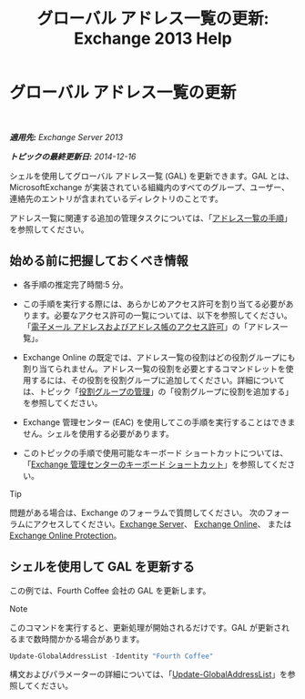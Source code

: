 ﻿---
title: 'グローバル アドレス一覧の更新: Exchange 2013 Help'
TOCTitle: グローバル アドレス一覧の更新
ms:assetid: 236e8530-62dd-4c43-8a5d-8465623252e6
ms:mtpsurl: https://technet.microsoft.com/ja-jp/library/Bb266966(v=EXCHG.150)
ms:contentKeyID: 49895292
ms.date: 05/23/2018
mtps_version: v=EXCHG.150
ms.translationtype: MT
---

# グローバル アドレス一覧の更新

 

_**適用先:** Exchange Server 2013_

_**トピックの最終更新日:** 2014-12-16_

シェルを使用してグローバル アドレス一覧 (GAL) を更新できます。GAL とは、MicrosoftExchange が実装されている組織内のすべてのグループ、ユーザー、連絡先のエントリが含まれているディレクトリのことです。

アドレス一覧に関連する追加の管理タスクについては、「[アドレス一覧の手順](address-list-procedures-exchange-2013-help.md)」を参照してください。

## 始める前に把握しておくべき情報

  - 各手順の推定完了時間:5 分。

  - この手順を実行する際には、あらかじめアクセス許可を割り当てる必要があります。必要なアクセス許可の一覧については、以下を参照してください。「[電子メール アドレスおよびアドレス帳のアクセス許可](email-address-and-address-book-permissions-exchange-2013-help.md)」の「アドレス一覧」。

  - Exchange Online の既定では、アドレス一覧の役割はどの役割グループにも割り当てられません。アドレス一覧の役割を必要とするコマンドレットを使用するには、その役割を役割グループに追加してください。詳細については、トピック「[役割グループの管理](manage-role-groups-exchange-2013-help.md)」の「役割グループに役割を追加する」を参照してください。

  - Exchange 管理センター (EAC) を使用してこの手順を実行することはできません。シェルを使用する必要があります。

  - このトピックの手順で使用可能なキーボード ショートカットについては、「[Exchange 管理センターのキーボード ショートカット](keyboard-shortcuts-in-the-exchange-admin-center-exchange-online-protection-help.md)」を参照してください。


> [!TIP]
> 問題がある場合は、Exchange のフォーラムで質問してください。 次のフォーラムにアクセスしてください。<A href="https://go.microsoft.com/fwlink/p/?linkid=60612">Exchange Server</A>、 <A href="https://go.microsoft.com/fwlink/p/?linkid=267542">Exchange Online</A>、 または <A href="https://go.microsoft.com/fwlink/p/?linkid=285351">Exchange Online Protection</A>。



## シェルを使用して GAL を更新する

この例では、Fourth Coffee 会社の GAL を更新します。


> [!NOTE]
> このコマンドを実行すると、更新処理が開始されるだけです。GAL が更新されるまで数時間かかる場合があります。



```powershell
Update-GlobalAddressList -Identity "Fourth Coffee"
```

構文およびパラメーターの詳細については、「[Update-GlobalAddressList](https://technet.microsoft.com/ja-jp/library/aa998806\(v=exchg.150\))」を参照してください。

